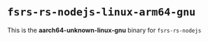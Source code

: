 # `fsrs-rs-nodejs-linux-arm64-gnu`

This is the **aarch64-unknown-linux-gnu** binary for `fsrs-rs-nodejs`
